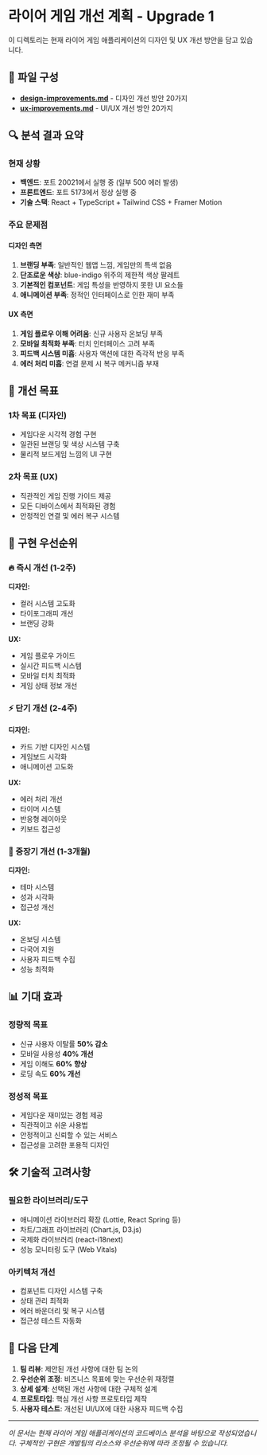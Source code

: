 # 라이어 게임 개선 계획 - Upgrade 1

이 디렉토리는 현재 라이어 게임 애플리케이션의 디자인 및 UX 개선 방안을 담고 있습니다.

## 📁 파일 구성

- **[design-improvements.md](./design-improvements.md)** - 디자인 개선 방안 20가지
- **[ux-improvements.md](./ux-improvements.md)** - UI/UX 개선 방안 20가지

## 🔍 분석 결과 요약

### 현재 상황
- **백엔드**: 포트 20021에서 실행 중 (일부 500 에러 발생)
- **프론트엔드**: 포트 5173에서 정상 실행 중
- **기술 스택**: React + TypeScript + Tailwind CSS + Framer Motion

### 주요 문제점

#### 디자인 측면
1. **브랜딩 부족**: 일반적인 웹앱 느낌, 게임만의 특색 없음
2. **단조로운 색상**: blue-indigo 위주의 제한적 색상 팔레트
3. **기본적인 컴포넌트**: 게임 특성을 반영하지 못한 UI 요소들
4. **애니메이션 부족**: 정적인 인터페이스로 인한 재미 부족

#### UX 측면
1. **게임 플로우 이해 어려움**: 신규 사용자 온보딩 부족
2. **모바일 최적화 부족**: 터치 인터페이스 고려 부족
3. **피드백 시스템 미흡**: 사용자 액션에 대한 즉각적 반응 부족
4. **에러 처리 미흡**: 연결 문제 시 복구 메커니즘 부재

## 🎯 개선 목표

### 1차 목표 (디자인)
- 게임다운 시각적 경험 구현
- 일관된 브랜딩 및 색상 시스템 구축
- 물리적 보드게임 느낌의 UI 구현

### 2차 목표 (UX)
- 직관적인 게임 진행 가이드 제공
- 모든 디바이스에서 최적화된 경험
- 안정적인 연결 및 에러 복구 시스템

## 📅 구현 우선순위

### 🔥 즉시 개선 (1-2주)
**디자인:**
- 컬러 시스템 고도화
- 타이포그래피 개선
- 브랜딩 강화

**UX:**
- 게임 플로우 가이드
- 실시간 피드백 시스템
- 모바일 터치 최적화
- 게임 상태 정보 개선

### ⚡ 단기 개선 (2-4주)
**디자인:**
- 카드 기반 디자인 시스템
- 게임보드 시각화
- 애니메이션 고도화

**UX:**
- 에러 처리 개선
- 타이머 시스템
- 반응형 레이아웃
- 키보드 접근성

### 🚀 중장기 개선 (1-3개월)
**디자인:**
- 테마 시스템
- 성과 시각화
- 접근성 개선

**UX:**
- 온보딩 시스템
- 다국어 지원
- 사용자 피드백 수집
- 성능 최적화

## 📊 기대 효과

### 정량적 목표
- 신규 사용자 이탈률 **50% 감소**
- 모바일 사용성 **40% 개선**
- 게임 이해도 **60% 향상**
- 로딩 속도 **60% 개선**

### 정성적 목표
- 게임다운 재미있는 경험 제공
- 직관적이고 쉬운 사용법
- 안정적이고 신뢰할 수 있는 서비스
- 접근성을 고려한 포용적 디자인

## 🛠️ 기술적 고려사항

### 필요한 라이브러리/도구
- 애니메이션 라이브러리 확장 (Lottie, React Spring 등)
- 차트/그래프 라이브러리 (Chart.js, D3.js)
- 국제화 라이브러리 (react-i18next)
- 성능 모니터링 도구 (Web Vitals)

### 아키텍처 개선
- 컴포넌트 디자인 시스템 구축
- 상태 관리 최적화
- 에러 바운더리 및 복구 시스템
- 접근성 테스트 자동화

## 🤝 다음 단계

1. **팀 리뷰**: 제안된 개선 사항에 대한 팀 논의
2. **우선순위 조정**: 비즈니스 목표에 맞는 우선순위 재정렬
3. **상세 설계**: 선택된 개선 사항에 대한 구체적 설계
4. **프로토타입**: 핵심 개선 사항 프로토타입 제작
5. **사용자 테스트**: 개선된 UI/UX에 대한 사용자 피드백 수집

---

*이 문서는 현재 라이어 게임 애플리케이션의 코드베이스 분석을 바탕으로 작성되었습니다. 구체적인 구현은 개발팀의 리소스와 우선순위에 따라 조정될 수 있습니다.*